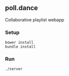 ## poll.dance

Collaborative playlist webapp

### Setup

```
bower install
bundle install
```


### Run

```
./server
```